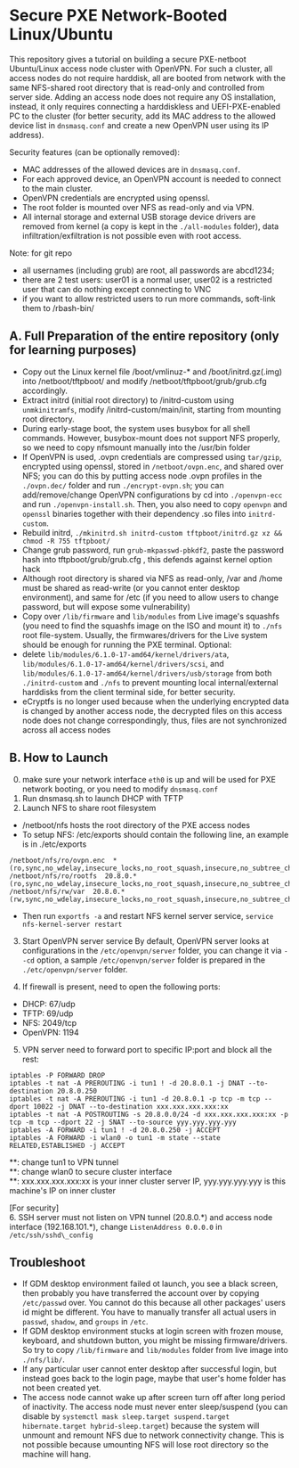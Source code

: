 # Secure PXE Network-Booted Linux/Ubuntu

This repository gives a tutorial on building a secure PXE-netboot Ubuntu/Linux access node cluster with OpenVPN. For such a cluster, all access nodes do not require harddisk, all are booted from network with the same NFS-shared root directory that is read-only and controlled from server side. Adding an access node does not require any OS installation, instead, it only requires connecting a harddiskless and UEFI-PXE-enabled PC to the cluster (for better security, add its MAC address to the allowed device list in `dnsmasq.conf` and create a new OpenVPN user using its IP address).

Security features (can be optionally removed):
- MAC addresses of the allowed devices are in `dnsmasq.conf`.
- For each approved device, an OpenVPN account is needed to connect to the main cluster.
- OpenVPN credentials are encrypted using openssl.
- The root folder is mounted over NFS as read-only and via VPN.
- All internal storage and external USB storage device drivers are removed from kernel (a copy is kept in the `./all-modules` folder), data infiltration/exfiltration is not possible even with root access.

Note: for git repo
- all usernames (including grub) are root, all passwords are abcd1234;
- there are 2 test users: user01 is a normal user, user02 is a restricted user that can do nothing except connecting to VNC
- if you want to allow restricted users to run more commands, soft-link them to /rbash-bin/


## A. Full Preparation of the entire repository (only for learning purposes)
- Copy out the Linux kernel file /boot/vmlinuz-\* and /boot/initrd.gz(.img) into /netboot/tftpboot/ and modify /netboot/tftpboot/grub/grub.cfg accordingly.
- Extract initrd (initial root directory) to /initrd-custom using `unmkinitramfs`, modify /initrd-custom/main/init, starting from mounting root directory.
- During early-stage boot, the system uses busybox for all shell commands. However, busybox-mount does not support NFS properly, so we need to copy nfsmount manually into the /usr/bin folder
- If OpenVPN is used, .ovpn credentials are compressed using `tar/gzip`, encrypted using openssl, stored in `/netboot/ovpn.enc`, and shared over NFS; you can do this by putting access node .ovpn profiles in the `./ovpn.dec/` folder and run `./encrypt-ovpn.sh`; you can add/remove/change OpenVPN configurations by cd into `./openvpn-ecc` and run `./openvpn-install.sh`. Then, you also need to copy `openvpn` and `openssl` binaries together with their dependency .so files into `initrd-custom`.
- Rebuild initrd, `./mkinitrd.sh initrd-custom tftpboot/initrd.gz xz && chmod -R 755 tftpboot/`
- Change grub password, run `grub-mkpasswd-pbkdf2`, paste the password hash into tftpboot/grub/grub.cfg , this defends against kernel option hack
- Although root directory is shared via NFS as read-only, /var and /home must be shared as read-write (or you cannot enter desktop environment), and same for /etc (if you need to allow users to change password, but will expose some vulnerability)
- Copy over `/lib/firmware` and `lib/modules` from Live image's squashfs (you need to find the squashfs image on the ISO and mount it) to `./nfs` root file-system. Usually, the firmwares/drivers for the Live system should be enough for running the PXE terminal.
Optional:
- delete `lib/modules/6.1.0-17-amd64/kernel/drivers/ata`, `lib/modules/6.1.0-17-amd64/kernel/drivers/scsi`, and `lib/modules/6.1.0-17-amd64/kernel/drivers/usb/storage` from both `./initrd-custom` and `./nfs` to prevent mounting local internal/external harddisks from the client terminal side, for better security.
- eCryptfs is no longer used because when the underlying encrypted data is changed by another access node, the decrypted files on this access node does not change correspondingly, thus, files are not synchronized across all access nodes

## B. How to Launch
0. make sure your network interface `eth0` is up and will be used for PXE network booting, or you need to modify `dnsmasq.conf`
1. Run dnsmasq.sh to launch DHCP with TFTP
2. Launch NFS to share root filesystem 
- /netboot/nfs hosts the root directory of the PXE access nodes
- To setup NFS: /etc/exports should contain the following line, an example is in ./etc/exports
```
/netboot/nfs/ro/ovpn.enc  *(ro,sync,no_wdelay,insecure_locks,no_root_squash,insecure,no_subtree_check)
/netboot/nfs/ro/rootfs  20.8.0.*(ro,sync,no_wdelay,insecure_locks,no_root_squash,insecure,no_subtree_check)
/netboot/nfs/rw/var  20.8.0.*(rw,sync,no_wdelay,insecure_locks,no_root_squash,insecure,no_subtree_check)
```
- Then run `exportfs -a` and restart NFS kernel server service, `service nfs-kernel-server restart`

3. Start OpenVPN server service
By default, OpenVPN server looks at configurations in the `/etc/openvpn/server` folder, you can change it via `--cd` option, a sample `/etc/openvpn/server` folder is prepared in the `./etc/openvpn/server` folder.

4. If firewall is present, need to open the following ports:
- DHCP: 67/udp
- TFTP: 69/udp
- NFS: 2049/tcp
- OpenVPN: 1194

5. VPN server need to forward port to specific IP:port and block all the rest:
```
iptables -P FORWARD DROP
iptables -t nat -A PREROUTING -i tun1 ! -d 20.8.0.1 -j DNAT --to-destination 20.8.0.250
iptables -t nat -A PREROUTING -i tun1 -d 20.8.0.1 -p tcp -m tcp --dport 10022 -j DNAT --to-destination xxx.xxx.xxx.xxx:xx
iptables -t nat -A POSTROUTING -s 20.8.0.0/24 -d xxx.xxx.xxx.xxx:xx -p tcp -m tcp --dport 22 -j SNAT --to-source yyy.yyy.yyy.yyy
iptables -A FORWARD -i tun1 ! -d 20.8.0.250 -j ACCEPT
iptables -A FORWARD -i wlan0 -o tun1 -m state --state RELATED,ESTABLISHED -j ACCEPT
```

**: change tun1 to VPN tunnel<br/>
**: change wlan0 to secure cluster interface<br/>
**: xxx.xxx.xxx.xxx:xx is your inner cluster server IP, yyy.yyy.yyy.yyy is this machine's IP on inner cluster

[For security]<br/>
6. SSH server must not listen on VPN tunnel (20.8.0.\*) and access node interface (192.168.101.\*), change `ListenAddress 0.0.0.0` in `/etc/ssh/sshd\_config`

## Troubleshoot
- If GDM desktop environment failed ot launch, you see a black screen, then probably you have transferred the account over by copying `/etc/passwd` over. You cannot do this because all other packages' users id might be different. You have to manually transfer all actual users in `passwd`, `shadow`, and `groups` in `/etc`.
- If GDM desktop environment stucks at login screen with frozen mouse, keyboard, and shutdown button, you might be missing firmware/drivers. So try to copy `/lib/firmware` and `lib/modules` folder from live image into `./nfs/lib/`.
- If any particular user cannot enter desktop after successful login, but instead goes back to the login page, maybe that user's home folder has not been created yet.
- The access node cannot wake up after screen turn off after long period of inactivity. The access node must never enter sleep/suspend (you can disable by `systemctl mask sleep.target suspend.target hibernate.target hybrid-sleep.target`) because the system will unmount and remount NFS due to network connectivity change. This is not possible because umounting NFS will lose root directory so the machine will hang.

